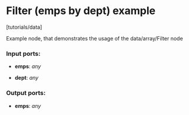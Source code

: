# Filter (emps by dept) example

[tutorials/data]

Example node, that demonstrates the usage of the data/array/Filter node

### Input ports:

* __emps__: _any_



* __dept__: _any_



### Output ports:

* __emps__: _any_



